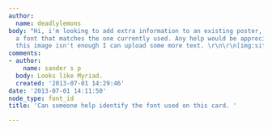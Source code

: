 ```yaml
---
author:
  name: deadlylemons
body: "Hi, i'm looking to add extra information to an existing poster, and cant get
  a font that matches the one currently used. Any help would be appreciated. \r\n\r\nIf
  this image isn't enough I can upload some more text. \r\n\r\n[img:sites/default/files/old-images/Untitled_3670.png]"
comments:
- author:
    name: sander s p
  body: Looks like Myriad.
  created: '2013-07-01 14:29:46'
date: '2013-07-01 14:11:50'
node_type: font_id
title: 'Can someone help identify the font used on this card. '

---
```

